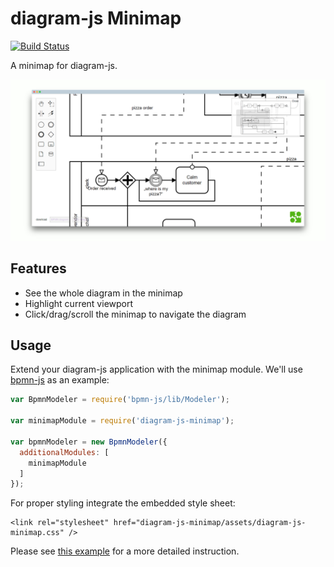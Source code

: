 # diagram-js Minimap

[![Build Status](https://travis-ci.org/bpmn-io/diagram-js-minimap.svg?branch=master)](https://travis-ci.org/bpmn-io/diagram-js-minimap)

A minimap for diagram-js.

![Minimap](resources/screenshot.png)


## Features

* See the whole diagram in the minimap
* Highlight current viewport
* Click/drag/scroll the minimap to navigate the diagram


## Usage

Extend your diagram-js application with the minimap module. We'll use [bpmn-js](https://github.com/bpmm-io/bpmn-js) as an example:

```javascript
var BpmnModeler = require('bpmn-js/lib/Modeler');

var minimapModule = require('diagram-js-minimap');

var bpmnModeler = new BpmnModeler({
  additionalModules: [
    minimapModule
  ]
});
```

For proper styling integrate the embedded style sheet:

```
<link rel="stylesheet" href="diagram-js-minimap/assets/diagram-js-minimap.css" />
```

Please see [this example](https://github.com/bpmn-io/bpmn-js-examples/tree/master/minimap) for a more detailed instruction.

